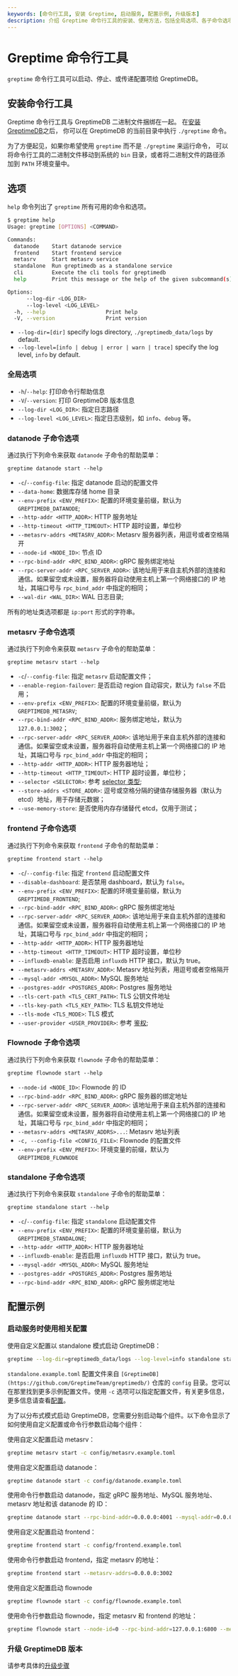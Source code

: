 ```yaml
---
keywords: [命令行工具, 安装 Greptime, 启动服务, 配置示例, 升级版本]
description: 介绍 Greptime 命令行工具的安装、使用方法，包括全局选项、各子命令选项、配置示例、升级 GreptimeDB 版本等内容。
---
```


# Greptime 命令行工具

`greptime` 命令行工具可以启动、停止、或传递配置项给 GreptimeDB。

## 安装命令行工具

Greptime 命令行工具与 GreptimeDB 二进制文件捆绑在一起。
在[安装 GreptimeDB](/getting-started/installation/overview.md)之后，
你可以在 GreptimeDB 的当前目录中执行 `./greptime` 命令。

为了方便起见，如果你希望使用 `greptime` 而不是 `./greptime` 来运行命令，
可以将命令行工具的二进制文件移动到系统的 `bin` 目录，或者将二进制文件的路径添加到 `PATH` 环境变量中。

## 选项

`help` 命令列出了 `greptime` 所有可用的命令和选项。

```sh
$ greptime help
Usage: greptime [OPTIONS] <COMMAND>

Commands:
  datanode    Start datanode service
  frontend    Start frontend service
  metasrv     Start metasrv service
  standalone  Run greptimedb as a standalone service
  cli         Execute the cli tools for greptimedb
  help        Print this message or the help of the given subcommand(s)

Options:
      --log-dir <LOG_DIR>
      --log-level <LOG_LEVEL>
  -h, --help                   Print help
  -V, --version                Print version
```

- `--log-dir=[dir]` specify logs directory, `./greptimedb_data/logs` by default.
- `--log-level=[info | debug | error | warn | trace]` specify the log level, `info` by default.

### 全局选项

- `-h`/`--help`: 打印命令行帮助信息
- `-V`/`--version`: 打印 GreptimeDB 版本信息
- `--log-dir <LOG_DIR>`: 指定日志路径
- `--log-level <LOG_LEVEL>`: 指定日志级别，如 `info`、`debug` 等。

### datanode 子命令选项

通过执行下列命令来获取 `datanode` 子命令的帮助菜单：

```
greptime datanode start --help
```

- `-c`/`--config-file`:  指定 datanode 启动的配置文件
- `--data-home`: 数据库存储 home 目录
- `--env-prefix <ENV_PREFIX>`: 配置的环境变量前缀，默认为 `GREPTIMEDB_DATANODE`;
- `--http-addr <HTTP_ADDR>`:  HTTP 服务地址
- `--http-timeout <HTTP_TIMEOUT>`:  HTTP 超时设置，单位秒
- `--metasrv-addrs <METASRV_ADDR>`:  Metasrv 服务器列表，用逗号或者空格隔开
- `--node-id <NODE_ID>`: 节点 ID
- `--rpc-bind-addr <RPC_BIND_ADDR>`:  gRPC 服务绑定地址
- `--rpc-server-addr <RPC_SERVER_ADDR>`:  该地址用于来自主机外部的连接和通信。如果留空或未设置，服务器将自动使用主机上第一个网络接口的 IP 地址，其端口号与 `rpc_bind_addr` 中指定的相同；
- `--wal-dir <WAL_DIR>`: WAL 日志目录;

所有的地址类选项都是 `ip:port` 形式的字符串。

### metasrv 子命令选项

通过执行下列命令来获取 `metasrv` 子命令的帮助菜单：

```
greptime metasrv start --help
```

- `-c`/`--config-file`: 指定 `metasrv` 启动配置文件；
- `--enable-region-failover`: 是否启动 region 自动容灾，默认为 `false` 不启用；
- `--env-prefix <ENV_PREFIX>`: 配置的环境变量前缀，默认为`GREPTIMEDB_METASRV`;
- `--rpc-bind-addr <RPC_BIND_ADDR>`: 服务绑定地址，默认为 `127.0.0.1:3002`；
- `--rpc-server-addr <RPC_SERVER_ADDR>`: 该地址用于来自主机外部的连接和通信。如果留空或未设置，服务器将自动使用主机上第一个网络接口的 IP 地址，其端口号与 `rpc_bind_addr` 中指定的相同；
- `--http-addr <HTTP_ADDR>`: HTTP 服务器地址；
- `--http-timeout <HTTP_TIMEOUT>`: HTTP 超时设置，单位秒；
- `--selector <SELECTOR>`: 参考 [selector 类型](/contributor-guide/metasrv/selector.md#selector-type);
- `--store-addrs <STORE_ADDR>`: 逗号或空格分隔的键值存储服务器（默认为 etcd）地址，用于存储元数据；
- `--use-memory-store`: 是否使用内存存储替代 etcd，仅用于测试；

### frontend 子命令选项

通过执行下列命令来获取 `frontend` 子命令的帮助菜单：

```
greptime frontend start --help
```

- `-c`/`--config-file`: 指定 `frontend` 启动配置文件
- `--disable-dashboard`:  是否禁用 dashboard，默认为 `false`。
- `--env-prefix <ENV_PREFIX>`: 配置的环境变量前缀，默认为`GREPTIMEDB_FRONTEND`;
- `--rpc-bind-addr <RPC_BIND_ADDR>`: gRPC 服务绑定地址
- `--rpc-server-addr <RPC_SERVER_ADDR>`: 该地址用于来自主机外部的连接和通信。如果留空或未设置，服务器将自动使用主机上第一个网络接口的 IP 地址，其端口号与 `rpc_bind_addr` 中指定的相同；
- `--http-addr <HTTP_ADDR>`: HTTP 服务器地址
- `--http-timeout <HTTP_TIMEOUT>`:  HTTP 超时设置，单位秒
- `--influxdb-enable`:  是否启用 `influxdb` HTTP 接口，默认为 true。
- `--metasrv-addrs <METASRV_ADDR>`:   Metasrv 地址列表，用逗号或者空格隔开
- `--mysql-addr <MYSQL_ADDR>`:  MySQL 服务地址
- `--postgres-addr <POSTGRES_ADDR>`: Postgres 服务地址
- `--tls-cert-path <TLS_CERT_PATH>`: TLS 公钥文件地址
- `--tls-key-path <TLS_KEY_PATH>`: TLS 私钥文件地址
- `--tls-mode <TLS_MODE>`: TLS 模式
- `--user-provider <USER_PROVIDER>`: 参考 [鉴权](/user-guide/deployments/authentication/overview.md);


### Flownode 子命令选项

通过执行下列命令来获取 `flownode` 子命令的帮助菜单：

```
greptime flownode start --help
```

- `--node-id <NODE_ID>`: Flownode 的 ID
- `--rpc-bind-addr <RPC_BIND_ADDR>`: gRPC 服务器的绑定地址
- `--rpc-server-addr <RPC_SERVER_ADDR>`: 该地址用于来自主机外部的连接和通信。如果留空或未设置，服务器将自动使用主机上第一个网络接口的 IP 地址，其端口号与 `rpc_bind_addr` 中指定的相同；
- `--metasrv-addrs <METASRV_ADDRS>...`: Metasrv 地址列表
- `-c, --config-file <CONFIG_FILE>`: Flownode 的配置文件
- `--env-prefix <ENV_PREFIX>`: 环境变量的前缀，默认为 `GREPTIMEDB_FLOWNODE`

### standalone 子命令选项

通过执行下列命令来获取 `standalone` 子命令的帮助菜单：

```
greptime standalone start --help
```

- `-c`/`--config-file`: 指定 `standalone` 启动配置文件
- `--env-prefix <ENV_PREFIX>`: 配置的环境变量前缀，默认为`GREPTIMEDB_STANDALONE`;
- `--http-addr <HTTP_ADDR>`: HTTP 服务器地址
- `--influxdb-enable`:  是否启用 `influxdb` HTTP 接口，默认为 true。
- `--mysql-addr <MYSQL_ADDR>`:  MySQL 服务地址
- `--postgres-addr <POSTGRES_ADDR>`: Postgres 服务地址
- `--rpc-bind-addr <RPC_BIND_ADDR>`:  gRPC 服务绑定地址

## 配置示例

### 启动服务时使用相关配置

使用自定义配置以 standalone 模式启动 GreptimeDB：

```sh
greptime --log-dir=greptimedb_data/logs --log-level=info standalone start -c config/standalone.example.toml
```

`standalone.example.toml` 配置文件来自 `[GreptimeDB](https://github.com/GreptimeTeam/greptimedb/)` 仓库的 `config` 目录。您可以在那里找到更多示例配置文件。使用 `-c` 选项可以指定配置文件，有关更多信息，更多信息请查看[配置](../user-guide/deployments/configuration.md)。

为了以分布式模式启动 GreptimeDB，您需要分别启动每个组件。以下命令显示了如何使用自定义配置或命令行参数启动每个组件：

使用自定义配置启动 metasrv：

```sh
greptime metasrv start -c config/metasrv.example.toml
```

使用自定义配置启动 datanode：

```sh
greptime datanode start -c config/datanode.example.toml
```

使用命令行参数启动 datanode，指定 gRPC 服务地址、MySQL 服务地址、metasrv 地址和该 datanode 的 ID：

```sh
greptime datanode start --rpc-bind-addr=0.0.0.0:4001 --mysql-addr=0.0.0.0:4002 --metasrv-addrs=0.0.0.0:3002 --node-id=1
```

使用自定义配置启动 frontend：

```sh
greptime frontend start -c config/frontend.example.toml
```

使用命令行参数启动 frontend，指定 metasrv 的地址：

```sh
greptime frontend start --metasrv-addrs=0.0.0.0:3002
```

使用自定义配置启动 flownode

```sh
greptime flownode start -c config/flownode.example.toml
```

使用命令行参数启动 flownode，指定 metasrv 和 frontend 的地址：

```sh
greptime flownode start --node-id=0 --rpc-bind-addr=127.0.0.1:6800 --metasrv-addrs=127.0.0.1:3002
```

### 升级 GreptimeDB 版本

请参考具体的[升级步骤](/user-guide/administration/upgrade.md)
